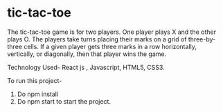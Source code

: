 # tic-tac-toe

The tic-tac-toe game is for two players. One player plays X and the other plays O. The players take turns placing their marks on a grid of three-by-three cells. If a given player gets three marks in a row horizontally, vertically, or diagonally, then that player wins the game.

Technology Used- React js , Javascript, HTML5, CSS3.

To run this project-
1. Do npm install
2. Do npm start to start the project.
